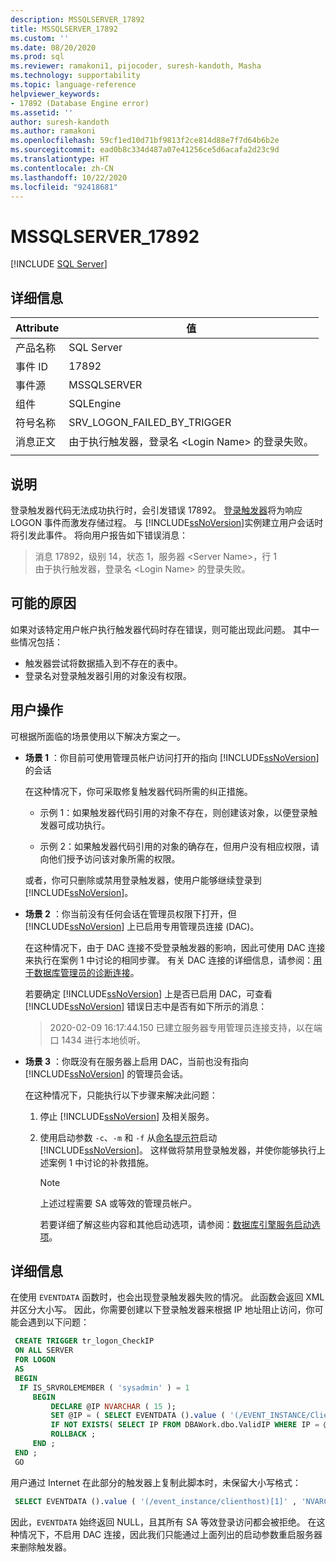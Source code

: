 ```yaml
---
description: MSSQLSERVER_17892
title: MSSQLSERVER_17892
ms.custom: ''
ms.date: 08/20/2020
ms.prod: sql
ms.reviewer: ramakoni1, pijocoder, suresh-kandoth, Masha
ms.technology: supportability
ms.topic: language-reference
helpviewer_keywords:
- 17892 (Database Engine error)
ms.assetid: ''
author: suresh-kandoth
ms.author: ramakoni
ms.openlocfilehash: 59cf1ed10d71bf9813f2ce814d88e7f7d64b6b2e
ms.sourcegitcommit: ead0b8c334d487a07e41256ce5d6acafa2d23c9d
ms.translationtype: HT
ms.contentlocale: zh-CN
ms.lasthandoff: 10/22/2020
ms.locfileid: "92418681"
---
```

# <a name="mssqlserver_17892"></a>MSSQLSERVER_17892
 [!INCLUDE [SQL Server](../../includes/applies-to-version/sqlserver.md)]

## <a name="details"></a>详细信息

|Attribute|值|
|---|---|
|产品名称|SQL Server|
|事件 ID|17892|
|事件源|MSSQLSERVER|
|组件|SQLEngine|
|符号名称|SRV_LOGON_FAILED_BY_TRIGGER|
|消息正文|由于执行触发器，登录名 \<Login Name> 的登录失败。|
||

## <a name="explanation"></a>说明

登录触发器代码无法成功执行时，会引发错误 17892。 [登录触发器](/sql/relational-databases/triggers/logon-triggers)将为响应 LOGON 事件而激发存储过程。 与 [!INCLUDE[ssNoVersion](../../includes/ssnoversion-md.md)]实例建立用户会话时将引发此事件。 将向用户报告如下错误消息：

> 消息 17892，级别 14，状态 1，服务器 \<Server Name>，行 1  
由于执行触发器，登录名 \<Login Name> 的登录失败。

## <a name="possible-causes"></a>可能的原因

如果对该特定用户帐户执行触发器代码时存在错误，则可能出现此问题。 其中一些情况包括：

- 触发器尝试将数据插入到不存在的表中。
- 登录名对登录触发器引用的对象没有权限。

## <a name="user-action"></a>用户操作

可根据所面临的场景使用以下解决方案之一。

- **场景 1** ：你目前可使用管理员帐户访问打开的指向 [!INCLUDE[ssNoVersion](../../includes/ssnoversion-md.md)] 的会话

  在这种情况下，你可采取修复触发器代码所需的纠正措施。

  - 示例 1：如果触发器代码引用的对象不存在，则创建该对象，以便登录触发器可成功执行。

  - 示例 2：如果触发器代码引用的对象的确存在，但用户没有相应权限，请向他们授予访问该对象所需的权限。  
  
  或者，你可只删除或禁用登录触发器，使用户能够继续登录到 [!INCLUDE[ssNoVersion](../../includes/ssnoversion-md.md)]。  

- **场景 2** ：你当前没有任何会话在管理员权限下打开，但 [!INCLUDE[ssNoVersion](../../includes/ssnoversion-md.md)] 上已启用专用管理员连接 (DAC)。

    在这种情况下，由于 DAC 连接不受登录触发器的影响，因此可使用 DAC 连接来执行在案例 1 中讨论的相同步骤。 有关 DAC 连接的详细信息，请参阅：[用于数据库管理员的诊断连接](/sql/database-engine/configure-windows/diagnostic-connection-for-database-administrators)。

    若要确定 [!INCLUDE[ssNoVersion](../../includes/ssnoversion-md.md)] 上是否已启用 DAC，可查看 [!INCLUDE[ssNoVersion](../../includes/ssnoversion-md.md)] 错误日志中是否有如下所示的消息：

    > 2020-02-09 16:17:44.150 已建立服务器专用管理员连接支持，以在端口 1434 进行本地侦听。  

- **场景 3** ：你既没有在服务器上启用 DAC，当前也没有指向 [!INCLUDE[ssNoVersion](../../includes/ssnoversion-md.md)] 的管理员会话。

    在这种情况下，只能执行以下步骤来解决此问题：
  
    1. 停止 [!INCLUDE[ssNoVersion](../../includes/ssnoversion-md.md)] 及相关服务。
    2. 使用启动参数 `-c`、`-m` 和 `-f` 从[命名提示符](/previous-versions/sql/sql-server-2008-r2/ms180965(v=sql.105))启动 [!INCLUDE[ssNoVersion](../../includes/ssnoversion-md.md)]。 这样做将禁用登录触发器，并使你能够执行上述案例 1 中讨论的补救措施。
  
        > [!NOTE]
        > 上述过程需要 SA 或等效的管理员帐户。
  
         若要详细了解这些内容和其他启动选项，请参阅：[数据库引擎服务启动选项](/sql/database-engine/configure-windows/database-engine-service-startup-options)。

## <a name="more-information"></a>详细信息

在使用 `EVENTDATA` 函数时，也会出现登录触发器失败的情况。 此函数会返回 XML 并区分大小写。  因此，你需要创建以下登录触发器来根据 IP 地址阻止访问，你可能会遇到以下问题：

``` sql
 CREATE TRIGGER tr_logon_CheckIP  
 ON ALL SERVER  
 FOR LOGON  
 AS
 BEGIN
  IF IS_SRVROLEMEMBER ( 'sysadmin' ) = 1  
     BEGIN
         DECLARE @IP NVARCHAR ( 15 );  
         SET @IP = ( SELECT EVENTDATA ().value ( '(/EVENT_INSTANCE/ClientHost)[1]' , 'NVARCHAR(15)' ));  
         IF NOT EXISTS( SELECT IP FROM DBAWork.dbo.ValidIP WHERE IP = @IP )  
         ROLLBACK ;  
     END ;  
 END ;  
 GO
```

用户通过 Internet 在此部分的触发器上复制此脚本时，未保留大小写格式：

```sql
 SELECT EVENTDATA ().value ( '(/event_instance/clienthost)[1]' , 'NVARCHAR(15)' ));  
```

因此，`EVENTDATA` 始终返回 NULL，且其所有 SA 等效登录访问都会被拒绝。 在这种情况下，不启用 DAC 连接，因此我们只能通过上面列出的启动参数重启服务器来删除触发器。
